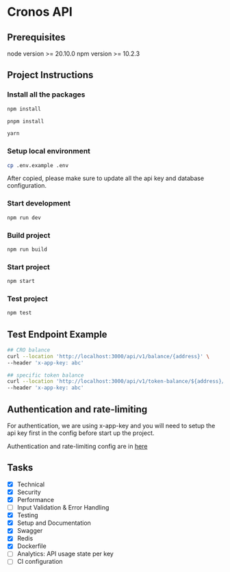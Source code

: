 # Cronos API

## Prerequisites

node version >= 20.10.0
npm version >= 10.2.3

## Project Instructions

### Install all the packages

```bash
npm install
```

```bash
pnpm install
```

```bash
yarn
```

### Setup local environment

```bash
cp .env.example .env
```

After copied, please make sure to update all the api key and database configuration.

### Start development

```bash
npm run dev
```

### Build project

```bash
npm run build
```

### Start project

```bash
npm start
```

### Test project

```bash
npm test
```

## Test Endpoint Example

```bash
## CRO balance
curl --location 'http://localhost:3000/api/v1/balance/{address}' \
--header 'x-app-key: abc'

## specific token balance
curl --location 'http://localhost:3000/api/v1/token-balance/${address}/${tokenAddress}' \
--header 'x-app-key: abc'
```

## Authentication and rate-limiting

For authentication, we are using x-app-key and you will need to setup the api key first in the config before start up the project.

Authentication and rate-limiting config are in [here](src/config/app.ts)

## Tasks

- [x] Technical
- [x] Security
- [x] Performance
- [ ] Input Validation & Error Handling
- [x] Testing
- [x] Setup and Documentation
- [x] Swagger
- [x] Redis
- [x] Dockerfile
- [ ] Analytics: API usage state per key
- [ ] CI configuration
